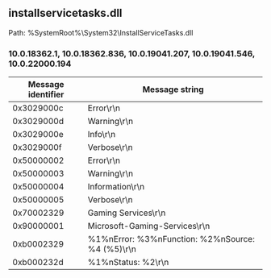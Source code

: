 ## installservicetasks.dll

Path: %SystemRoot%\System32\InstallServiceTasks.dll

### 10.0.18362.1, 10.0.18362.836, 10.0.19041.207, 10.0.19041.546, 10.0.22000.194

Message identifier | Message string
--- | ---
0x3029000c | Error\r\n
0x3029000d | Warning\r\n
0x3029000e | Info\r\n
0x3029000f | Verbose\r\n
0x50000002 | Error\r\n
0x50000003 | Warning\r\n
0x50000004 | Information\r\n
0x50000005 | Verbose\r\n
0x70002329 | Gaming Services\r\n
0x90000001 | Microsoft-Gaming-Services\r\n
0xb0002329 | %1%nError: %3%nFunction: %2%nSource: %4 (%5)\r\n
0xb000232d | %1%nStatus: %2\r\n
